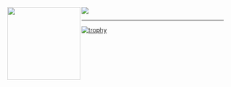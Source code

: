<div>
  <img height="170" align="left" src="https://github-readme-stats.vercel.app/api?username=K-shir0&show_icons=true&theme=graywhite&count_private=true&include_all_commits=true" />
  <img src="https://github-readme-stats.vercel.app/api/top-langs/?username=K-shir0&theme=onedark&layout=compact" />
</div>

---

[![trophy](https://github-profile-trophy.vercel.app/?username=K-shir0&theme=onedark)](https://github.com/ryo-ma/github-profile-trophy)
